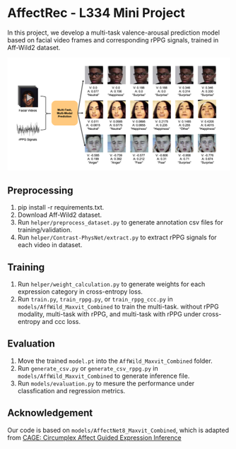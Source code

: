 # AffectRec - L334 Mini Project
In this project, we develop a multi-task valence-arousal prediction model based on facial video frames and corresponding rPPG signals, trained in Aff-Wild2 dataset.

![demo_image](demo.png)

## Preprocessing
1. pip install -r requirements.txt.
2. Download Aff-Wild2 dataset.
3. Run `helper/preprocess_dataset.py` to generate annotation csv files for training/validation.
4. Run `helper/Contrast-PhysNet/extract.py` to extract rPPG signals for each video in dataset.

## Training
1. Run `helper/weight_calculation.py` to generate weights for each expression category in cross-entropy loss.
2. Run `train.py`, `train_rppg.py`, or `train_rppg_ccc.py` in `models/AffWild_Maxvit_Combined` to train the multi-task. without rPPG modality, multi-task with rPPG, and multi-task with rPPG under cross-entropy and ccc loss.

## Evaluation
1. Move the trained `model.pt` into the `AffWild_Maxvit_Combined` folder.
2. Run `generate_csv.py` or `generate_csv_rppg.py` in `models/AffWild_Maxvit_Combined` to generate inference file.
3. Run `models/evaluation.py` to mesure the performance under classfication and regression metrics.

## Acknowledgement
Our code is based on `models/AffectNet8_Maxvit_Combined`, which is adapted from [CAGE: Circumplex Affect Guided Expression Inference](https://github.com/wagner-niklas/CAGE_expression_inference)